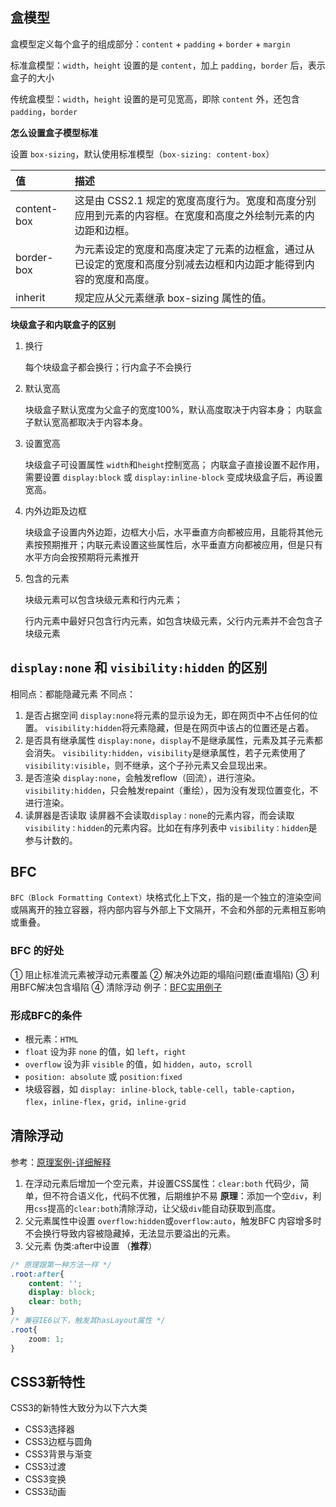 ## 盒模型
盒模型定义每个盒子的组成部分：`content` + `padding` + `border` + `margin`

标准盒模型：`width`，`height` 设置的是 `content`，加上 `padding`，`border` 后，表示盒子的大小

传统盒模型：`width`，`height` 设置的是可见宽高，即除 `content` 外，还包含 `padding`，`border`

**怎么设置盒子模型标准**

设置 `box-sizing`，默认使用标准模型（`box-sizing: content-box`）

| 值          | 描述                                                         |
| :---------- | :----------------------------------------------------------- |
| content-box | 这是由 CSS2.1 规定的宽度高度行为。宽度和高度分别应用到元素的内容框。在宽度和高度之外绘制元素的内边距和边框。 |
| border-box  | 为元素设定的宽度和高度决定了元素的边框盒，通过从已设定的宽度和高度分别减去边框和内边距才能得到内容的宽度和高度。 |
| inherit     | 规定应从父元素继承 box-sizing 属性的值。     

**块级盒子和内联盒子的区别**
1. 换行 

    每个块级盒子都会换行；行内盒子不会换行
2. 默认宽高

    块级盒子默认宽度为父盒子的宽度100%，默认高度取决于内容本身；
    内联盒子默认宽高都取决于内容本身。
3. 设置宽高

    块级盒子可设置属性 `width`和`height`控制宽高；
    内联盒子直接设置不起作用，需要设置 `display:block` 或 `display:inline-block` 变成块级盒子后，再设置宽高。
4. 内外边距及边框

   块级盒子设置内外边距，边框大小后，水平垂直方向都被应用，且能将其他元素按预期推开；内联元素设置这些属性后，水平垂直方向都被应用，但是只有水平方向会按预期将元素推开

5. 包含的元素

   块级元素可以包含块级元素和行内元素；

   行内元素中最好只包含行内元素，如包含块级元素，父行内元素并不会包含子块级元素


## `display:none` 和 `visibility:hidden` 的区别
相同点：都能隐藏元素
不同点：
1. 是否占据空间
`display:none`将元素的显示设为无，即在网页中不占任何的位置。
`visibility:hidden`将元素隐藏，但是在网页中该占的位置还是占着。
2. 是否具有继承属性
`display:none`，`display`不是继承属性，元素及其子元素都会消失。
`visibility:hidden`，`visibility`是继承属性，若子元素使用了`visibility:visible`，则不继承，这个子孙元素又会显现出来。
3. 是否渲染
`display:none`，会触发reflow（回流），进行渲染。
`visibility:hidden`，只会触发repaint（重绘），因为没有发现位置变化，不进行渲染。
4. 读屏器是否读取
读屏器不会读取`display：none`的元素内容，而会读取`visibility：hidden`的元素内容。比如在有序列表中 `visibility：hidden`是参与计数的。

## BFC
`BFC（Block Formatting Context）`块格式化上下文，指的是一个独立的渲染空间或隔离开的独立容器，将内部内容与外部上下文隔开，不会和外部的元素相互影响或重叠。

### BFC 的好处
① 阻止标准流元素被浮动元素覆盖
② 解决外边距的塌陷问题(垂直塌陷)
③ 利用BFC解决包含塌陷
④ 清除浮动
例子：[BFC实用例子](https://blog.csdn.net/sqLeiQ/article/details/125261564)

### 形成BFC的条件
* 根元素：`HTML`
* `float` 设为非 `none` 的值，如 `left`，`right`
* `overflow` 设为非 `visible` 的值，如 `hidden`，`auto`，`scroll`
* `position: absolute` 或 `position:fixed`
* 块级容器，如 `display: inline-block`, `table-cell`，`table-caption`，`flex`，`inline-flex`，`grid`，`inline-grid`

## 清除浮动
参考：[原理案例-详细解释](https://blog.csdn.net/weixin_45842954/article/details/125081389)

1. 在浮动元素后增加一个空元素，并设置CSS属性：`clear:both` 
代码少，简单，但不符合语义化，代码不优雅，后期维护不易
**原理**：添加一个空`div`，利用`css`提高的`clear:both`清除浮动，让父级`div`能自动获取到高度。
2. 父元素属性中设置 `overflow:hidden`或`overflow:auto`，触发BFC
内容增多时不会换行导致内容被隐藏掉，无法显示要溢出的元素。
3. 父元素 伪类:after中设置 （**推荐**）
```css
/* 原理跟第一种方法一样 */
.root:after{
    content: '';
    display: block;
    clear: both;
}
/* 兼容IE6以下，触发其hasLayout属性 */
.root{
    zoom: 1;
}
```

## CSS3新特性
CSS3的新特性大致分为以下六大类
- CSS3选择器
- CSS3边框与圆角
- CSS3背景与渐变
- CSS3过渡
- CSS3变换
- CSS3动画

